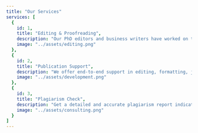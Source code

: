 ```yaml
---
title: "Our Services"
services: [
  {
    id: 1,
    title: "Editing & Proofreading",
    description: "Our PhD editors and business writers have worked on tons of manuscripts and they know exactly what to do with your content and give you a well polished content for journals and websites.",
    image: "../assets/editing.png"
  },
  {
    id: 2,
    title: "Publication Support",
    description: "We offer end-to-end support in editing, formatting, journal selection, plagiarism check, artwork and submission assistance. If you do not have a lot of time and want to publish quickly, talk to us.",
    image: "../assets/development.png"
  },
  {
    id: 3,
    title: "Plagiarism Check",
    description: "Get a detailed and accurate plagiarism report indicating what percentage matches to the other sources. We recommend how you can improve the the paper and help you fix the writing.",
    image: "../assets/consulting.png"
  }
]
---
```

